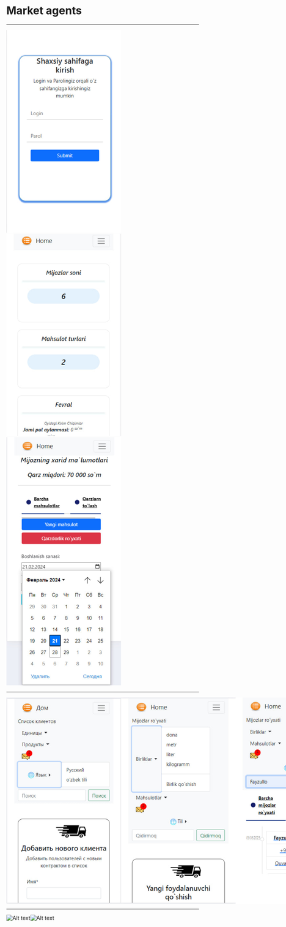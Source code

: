 <h1>Market agents</h1>
<hr>
<div style="display:flax;">
  <img
    src="/static/images/1.jpg"
    alt="Alt text"
    title="Optional title"
    style="display: inline-block; margin: 30 auto; max-width: 300px">
  <img
    src="/static/images/2.jpg"
    alt="Alt text"
    title="Optional title"
    style="display: inline-block; margin: 30 auto; max-width: 300px">
  <img
    src="/static/images/4.jpg"
    alt="Alt text"
    title="Optional title"
    style="display: inline-block; margin: 30 auto; max-width: 300px">
</div>
<hr>
<div style="display:flex;">
  <img
    src="/static/images/5.jpg"
    alt="Alt text"
    title="Optional title"
    style="display: inline-block; margin: 30 auto; max-width: 300px">
  <img
    src="/static/images/6.jpg"
    alt="Alt text"
    title="Optional title"
    style="display: inline-block; margin: 30 auto; max-width: 300px">
  <img
    src="/static/images/7.jpg"
    alt="Alt text"
    title="Optional title"
    style="display: inline-block; margin: 30 auto; max-width: 300px">
</div>
<hr>
<div style="display:flex;">
<img
  src="/static/images/8.jpg"
  alt="Alt text"
  title="Optional title"
  style="display: inline-block; margin: 30 auto; max-width: 300px">
<img
  src="/static/images/9.jpg"
  alt="Alt text"
  title="Optional title"
  style="display: inline-block; margin: 30 auto; max-width: 300px">
</div>
